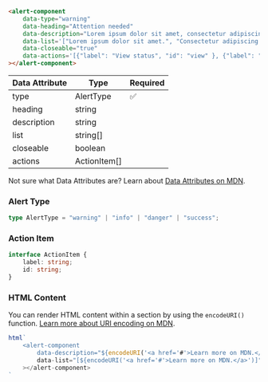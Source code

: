 ```html
<alert-component 
    data-type="warning"
    data-heading="Attention needed"
    data-description="Lorem ipsum dolor sit amet, consectetur adipiscing elit, sed do eiusmod tempor incididunt ut labore et dolore magna aliqua."
    data-list='["Lorem ipsum dolor sit amet.", "Consectetur adipiscing elit.", "Sed do eiusmod tempor incididunt ut labore et dolore magna aliqua."]'
    data-closeable="true"
    data-actions='[{"label": "View status", "id": "view" }, {"label": "Details", "id": "details" }]'
></alert-component>
```

| Data Attribute | Type | Required |
| -------------- | ---- | -------- |
| type | AlertType | ✅ |
| heading | string | |
| description | string | |
| list | string[] | |
| closeable | boolean | |
| actions | ActionItem[] | |

Not sure what Data Attributes are? Learn about [Data Attributes on MDN](https://developer.mozilla.org/en-US/docs/Web/HTML/Global_attributes/data-*).

### Alert Type

```typescript
type AlertType = "warning" | "info" | "danger" | "success";
```

### Action Item

```typescript
interface ActionItem {
    label: string;
    id: string;
}
```

### HTML Content

You can render HTML content within a section by using the `encodeURI()` function. [Learn more about URI encoding on MDN](https://developer.mozilla.org/en-US/docs/Web/JavaScript/Reference/Global_Objects/encodeURI).

```javascript
html`
    <alert-component 
        data-description="${encodeURI('<a href='#'>Learn more on MDN.</a>')"
        data-list="[${encodeURI('<a href='#'>Learn more on MDN.</a>')]"
    ></alert-component>
`
```
